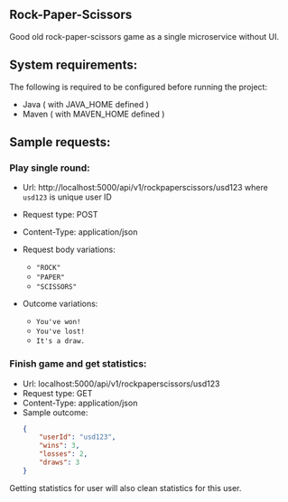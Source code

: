 ## Rock-Paper-Scissors
Good old rock-paper-scissors game as a single microservice without UI.

## System requirements:

The following is required to be configured before running the project:
* Java ( with JAVA_HOME defined )
* Maven ( with MAVEN_HOME defined )

## Sample requests:

### Play single round:

* Url: http://localhost:5000/api/v1/rockpaperscissors/usd123 where `usd123` is unique user ID
* Request type: POST
* Content-Type: application/json
* Request body variations:
    * `"ROCK"`
    * `"PAPER"`
    * `"SCISSORS"`

* Outcome variations:
    * `You've won!`
    * `You've lost!`
    * `It's a draw.`

### Finish game and get statistics:

* Url: localhost:5000/api/v1/rockpaperscissors/usd123
* Request type: GET
* Content-Type: application/json
* Sample outcome:
  ```json
  {
      "userId": "usd123",
      "wins": 3,
      "losses": 2,
      "draws": 3
  }
  ```
Getting statistics for user will also clean statistics for this user.